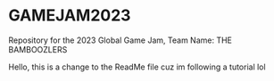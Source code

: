# GAMEJAM2023
Repository for the 2023 Global Game Jam, Team Name: THE BAMBOOZLERS

Hello, this is a change to the ReadMe file cuz im following a tutorial lol 
